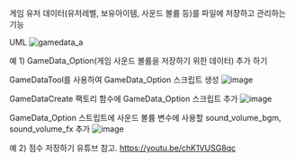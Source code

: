 게임 유저 데이터(유저레벨, 보유아이템, 사운드 볼륨 등)를 파일에 저장하고 관리하는 기능



UML
![gamedata_a](https://github.com/wyuurla/Unity-GameData/assets/37171461/30de32b6-a5ba-4858-8143-7c145b7710a6)

예 1) GameData_Option(게임 사운드 볼륨을 저장하기 위한 데이터) 추가 하기

GameDataTool를 사용하여 GameData_Option 스크립트 생성
![image](https://github.com/wyuurla/Unity-GameData/assets/37171461/1aedacda-7004-48ef-bca4-63403e38a86a)

GameDataCreate 팩토리 함수에 GameData_Option 스크립트 추가
![image](https://github.com/wyuurla/Unity-GameData/assets/37171461/f81b9523-e8ee-44bf-879f-2d493d1a7ebd)

GameData_Option 스트립트에 사운드 볼륨 변수에 사용할 sound_volume_bgm, sound_volume_fx 추가
![image](https://github.com/wyuurla/Unity-GameData/assets/37171461/d3070d31-f383-4b56-883e-b05e1a0266e4)

예 2) 점수 저장하기 유튜브 참고.
https://youtu.be/chK1VUSG8qc
